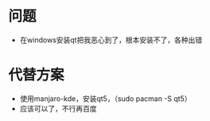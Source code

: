 # 问题
- 在windows安装qt把我恶心到了，根本安装不了，各种出错
# 代替方案
- 使用manjaro-kde，安装qt5，（sudo pacman -S qt5）
- 应该可以了，不行再百度
